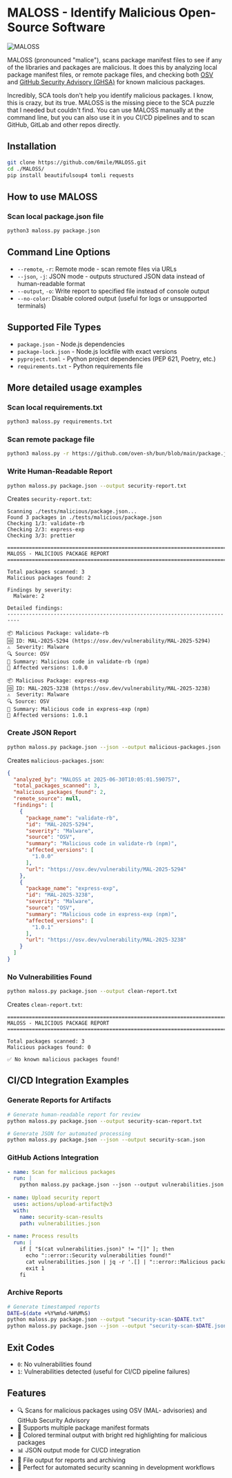 # MALOSS - Identify Malicious Open-Source Software

![MALOSS](images/MALOSS-square-image-smaller.jpeg)

MALOSS (pronounced "malice"), scans package manifest files to see if any of the libraries and packages are malicious. It does this by analyzing local package manifest files, or remote package files, and checking both [OSV](https://osv.dev) and [GitHub Security Advisory (GHSA)](https://github.com/advisories) for known malicious packages.  

Incredibly, SCA tools don't help you identify malicious packages.  I know, this is crazy, but its true.  MALOSS is the missing piece to the SCA puzzle that I needed but couldn't find.  You can use MALOSS manually at the command line, but you can also use it in you CI/CD pipelines and to scan GitHub, GitLab and other repos directly.

## Installation

```bash
git clone https://github.com/6mile/MALOSS.git
cd ./MALOSS/
pip install beautifulsoup4 tomli requests
```

## How to use MALOSS

### Scan local package.json file
 
```bash
python3 maloss.py package.json
```

## Command Line Options

- `--remote`, `-r`: Remote mode - scan remote files via URLs
- `--json`, `-j`: JSON mode - outputs structured JSON data instead of human-readable format
- `--output`, `-o`: Write report to specified file instead of console output
- `--no-color`: Disable colored output (useful for logs or unsupported terminals)

## Supported File Types

- `package.json` - Node.js dependencies
- `package-lock.json` - Node.js lockfile with exact versions
- `pyproject.toml` - Python project dependencies (PEP 621, Poetry, etc.)
- `requirements.txt` - Python requirements file

## More detailed usage examples

### Scan local requirements.txt

```bash
python3 maloss.py requirements.txt
```

### Scan remote package file

```bash
python3 maloss.py -r https://github.com/oven-sh/bun/blob/main/package.json
```

### Write Human-Readable Report

```bash
python maloss.py package.json --output security-report.txt
```

Creates `security-report.txt`:
```
Scanning ./tests/malicious/package.json...
Found 3 packages in ./tests/malicious/package.json
Checking 1/3: validate-rb
Checking 2/3: express-exp
Checking 3/3: prettier

==========================================================================
MALOSS - MALICIOUS PACKAGE REPORT
==========================================================================

Total packages scanned: 3
Malicious packages found: 2

Findings by severity:
  Malware: 2

Detailed findings:
--------------------------------------------------------------------------

📦 Malicious Package: validate-rb
🆔 ID: MAL-2025-5294 (https://osv.dev/vulnerability/MAL-2025-5294)
⚠️  Severity: Malware
🔍 Source: OSV
📝 Summary: Malicious code in validate-rb (npm)
🎯 Affected versions: 1.0.0

📦 Malicious Package: express-exp
🆔 ID: MAL-2025-3238 (https://osv.dev/vulnerability/MAL-2025-3238)
⚠️  Severity: Malware
🔍 Source: OSV
📝 Summary: Malicious code in express-exp (npm)
🎯 Affected versions: 1.0.1
```

### Create JSON Report

```bash
python maloss.py package.json --json --output malicious-packages.json
```

Creates `malicious-packages.json`:
```json
{
  "analyzed_by": "MALOSS at 2025-06-30T10:05:01.590757",
  "total_packages_scanned": 3,
  "malicious_packages_found": 2,
  "remote_source": null,
  "findings": [
    {
      "package_name": "validate-rb",
      "id": "MAL-2025-5294",
      "severity": "Malware",
      "source": "OSV",
      "summary": "Malicious code in validate-rb (npm)",
      "affected_versions": [
        "1.0.0"
      ],
      "url": "https://osv.dev/vulnerability/MAL-2025-5294"
    },
    {
      "package_name": "express-exp",
      "id": "MAL-2025-3238",
      "severity": "Malware",
      "source": "OSV",
      "summary": "Malicious code in express-exp (npm)",
      "affected_versions": [
        "1.0.1"
      ],
      "url": "https://osv.dev/vulnerability/MAL-2025-3238"
    }
  ]
}
```

### No Vulnerabilities Found

```bash
python maloss.py package.json --output clean-report.txt
```

Creates `clean-report.txt`:
```
==========================================================================
MALOSS - MALICIOUS PACKAGE REPORT
==========================================================================

Total packages scanned: 3
Malicious packages found: 0

✅ No known malicious packages found!
```

## CI/CD Integration Examples

### Generate Reports for Artifacts

```bash
# Generate human-readable report for review
python maloss.py package.json --output security-scan-report.txt

# Generate JSON for automated processing
python maloss.py package.json --json --output security-scan.json
```

### GitHub Actions Integration

```yaml
- name: Scan for malicious packages
  run: |
    python maloss.py package.json --json --output vulnerabilities.json
    
- name: Upload security report
  uses: actions/upload-artifact@v3
  with:
    name: security-scan-results
    path: vulnerabilities.json
    
- name: Process results
  run: |
    if [ "$(cat vulnerabilities.json)" != "[]" ]; then
      echo "::error::Security vulnerabilities found!"
      cat vulnerabilities.json | jq -r '.[] | "::error::Malicious package: \(.package_name) - \(.summary)"'
      exit 1
    fi
```

### Archive Reports

```bash
# Generate timestamped reports
DATE=$(date +%Y%m%d-%H%M%S)
python maloss.py package.json --output "security-scan-$DATE.txt"
python maloss.py package.json --json --output "security-scan-$DATE.json"
```

## Exit Codes

- `0`: No vulnerabilities found
- `1`: Vulnerabilities detected (useful for CI/CD pipeline failures)

## Features

- 🔍 Scans for malicious packages using OSV (MAL- advisories) and GitHub Security Advisory
- 📄 Supports multiple package manifest formats
- 🎨 Colored terminal output with bright red highlighting for malicious packages
- 📊 JSON output mode for CI/CD integration
- 💾 File output for reports and archiving
- 🚀 Perfect for automated security scanning in development workflows
